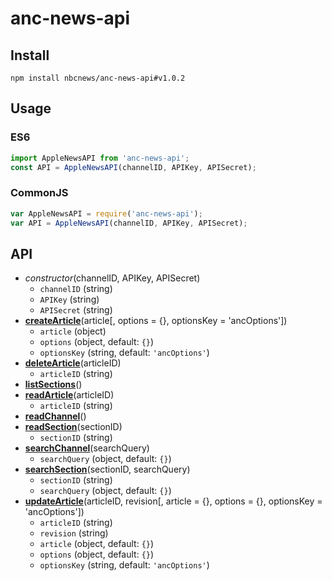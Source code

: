 # anc-news-api

## Install
```Shell
npm install nbcnews/anc-news-api#v1.0.2
```

## Usage
### ES6
```JavaScript
import AppleNewsAPI from 'anc-news-api';
const API = AppleNewsAPI(channelID, APIKey, APISecret);
```

### CommonJS
```JavaScript
var AppleNewsAPI = require('anc-news-api');
var API = AppleNewsAPI(channelID, APIKey, APISecret);
```

## API
* *constructor*(channelID, APIKey, APISecret)
  * `channelID` (string)
  * `APIKey` (string)
  * `APISecret` (string)
* [**createArticle**](https://developer.apple.com/library/content/documentation/General/Conceptual/News_API_Ref/CreateArticle.html#//apple_ref/doc/uid/TP40015409-CH14-SW1)(article[, options = {}, optionsKey = 'ancOptions'])
  * `article` (object)
  * `options` (object, default: `{}`)
  * `optionsKey` (string, default: `'ancOptions'`)
* [**deleteArticle**](https://developer.apple.com/library/content/documentation/General/Conceptual/News_API_Ref/DeleteArticle.html#//apple_ref/doc/uid/TP40015409-CH16-SW1)(articleID)
  * `articleID` (string)
* [**listSections**](https://developer.apple.com/library/content/documentation/General/Conceptual/News_API_Ref/ListSections.html#//apple_ref/doc/uid/TP40015409-CH11-SW1)()
* [**readArticle**](https://developer.apple.com/library/content/documentation/General/Conceptual/News_API_Ref/ReadArticle.html#//apple_ref/doc/uid/TP40015409-CH13-SW1)(articleID)
  * `articleID` (string)
* [**readChannel**](https://developer.apple.com/library/content/documentation/General/Conceptual/News_API_Ref/ReadChannel.html#//apple_ref/doc/uid/TP40015409-CH9-SW1)()
* [**readSection**](https://developer.apple.com/library/content/documentation/General/Conceptual/News_API_Ref/ReadSection.html#//apple_ref/doc/uid/TP40015409-CH12-SW1)(sectionID)
  * `sectionID` (string)
* [**searchChannel**](https://developer.apple.com/library/content/documentation/General/Conceptual/News_API_Ref/SearchArticles.html#//apple_ref/doc/uid/TP40015409-CH17-SW1)(searchQuery)
  * `searchQuery` (object, default: `{}`)
* [**searchSection**](https://developer.apple.com/library/content/documentation/General/Conceptual/News_API_Ref/SearchArticles.html#//apple_ref/doc/uid/TP40015409-CH17-SW1)(sectionID, searchQuery)
  * `sectionID` (string)
  * `searchQuery` (object, default: `{}`)
* [**updateArticle**](https://developer.apple.com/library/content/documentation/General/Conceptual/News_API_Ref/UpdateArticle.html#//apple_ref/doc/uid/TP40015409-CH15-SW1)(articleID, revision[, article = {}, options = {}, optionsKey = 'ancOptions'])
  * `articleID` (string)
  * `revision` (string)
  * `article` (object, default: `{}`)
  * `options` (object, default: `{}`)
  * `optionsKey` (string, default: `'ancOptions'`)

